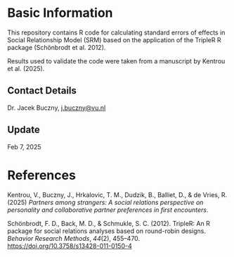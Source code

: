 # Basic Information

This repository contains R code for calculating standard errors of effects in Social Relationship Model (SRM) based on the application of the TripleR R package (Schönbrodt et al. 2012).

Results used to validate the code were taken from a manuscript by Kentrou et al. (2025).

## Contact Details
Dr. Jacek Buczny, j.buczny@vu.nl

## Update
Feb 7, 2025

# References
Kentrou, V., Buczny, J., Hrkalovic, T. M., Dudzik, B., Balliet, D., & de Vries, R. (2025) _Partners among strangers: A social relations perspective on personality and collaborative partner preferences in first encounters_.

Schönbrodt, F. D., Back, M. D., & Schmukle, S. C. (2012). TripleR: An R package for social relations analyses based on round-robin designs. _Behavior Research Methods_, _44_(2), 455–470. https://doi.org/10.3758/s13428-011-0150-4 
